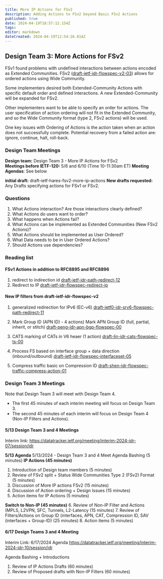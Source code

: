 ```yaml
---
title: More IP Actions for FSv2 
description: Adding Actions to FSv2 beyond Basic FSv2 Actions 
published: true
date: 2024-04-19T18:57:12.154Z
tags: 
editor: markdown
dateCreated: 2024-04-19T12:54:26.814Z
---
```


## Design Team 3: More Actions for FSv2 

FSv1 found problems with undefined interactions between actions encoded as Extended Communities. 
FSv2 ([draft-ietf-idr-flowspec-v2-03](https://datatracker.ietf.org/doc/draft-ietf-idr-flowspec-v2/)) allows for ordered actions using Wide Community. 

Some implementers desired both Extended-Community Actions with specific default order and defined interactions. A new Extended-Community will be expanded for FSv2.   

Other implementers want to be able to specify an order for actions.  The user specification of action ordering will not fit in the Extended Community, and so the Wide Community format (type 2, FSv2 actions) will be used.  

One key issues with Ordering of Actions is the action taken when an action does not successfully complete.  Potential recovery from a failed action are: ignore, continue, halt, roll-back. 

### Design Team Meetings 
**Design team:** Design Team 3 - More IP Actions for FSv2   
**Meetings before IETF-120:** 5/6 and 6/10 (Time 10-11:30am ET) 
**Meeting Agendas**: See below 

**initial draft:**  draft-ietf-hares-fsv2-more-ip-actions 
**New drafts requested:** Any Drafts specifying actions for FSv1 or FSv2.  

### Questions 
1.  What Actions interaction?  Are those interactions clearly defined? 
2.  What Actions do users want to order? 
3.  What happens when Actions fail? 
4.  What Actions can be implemented as Extended Communities (New FSv2 Actions)? 
5.  What Actions should be implemented as User Ordered? 
6.  What Data needs to be in User Ordered Actions? 
7.  Should Actions use dependencies? 


### Reading list  
#### FSv1 Actions in addition to RFC8895 and RFC8896
1. redirect to indirection id 
[draft-ietf-idr-path-redirect-12](https://datatracker.ietf.org/doc/draft-ietf-idr-flowspec-path-redirect)
2. Redirect to IP 
[draft-ietf-idr-flowspec-redirect-ip](/group/idr/implementations/draft-ietf-idr-flowspec-redirect-ip)

#### New IP filters from draft-ietf-idr-flowspec-v2
 1. generalized redirection for IPv6 (EC-v6) 
 [draft-ietf0-idr-srv6-flowspec-path-redirect-11](https://datatracker.ietf.org/doc/html/draft-ietf0-idr-srv6-flowspec-path-redirect-11) 

2. Mark Group ID (APN ID)  - 4 actions) 
Mark APN Group ID (full, partial, inherit, or stitch) 
[draft-peng-idr-apn-bgp-flowspec-00](https://datatracker.ietf.org/doc/draft-peng-idr-apn-bgp-flowspec/) 

3. CATS marking of CATs in V6 heaer (1 action)
[draft-lin-idr-cats-flowspec-ts-00](https://datatracker.ietf.org/doc/draft-lin-idr-cats-flowspec-ts/) 

4. Process FS based on interface group + data direction (inbound/outbound)
[draft-ietf-idr-flowspec-interfaceset-05](https://datatracker.ietf.org/doc/draft-ietf-idr-flowspec-interfaceset/)

5. Compress traffic basic on Compression ID 
[draft-shen-idr-flowspec-traffic-compress-action-01](https://datatracker.ietf.org/doc/draft-shen-idr-flowspec-traffic-compress-action/)

### Design Team 3 Meetings 

Note that Design Team 3 will meet with Design Team 4.  
- The first 45 minutes of each interim meeting will focus on Design Team 3. 
- The second 45 minutes of each interim will focus on Design Team 4 (Non-IP Filters and Actions). 

#### 5/13 Design Team 3 and 4 Meetings 
Interim link: 
https://datatracker.ietf.org/meeting/interim-2024-idr-07/session/idr
 
**5/13 Agenda**
5/13/2024  - Design Team 3 and 4 Meet
 Agenda Bashing  (5 minutes)
**IP Actions (45 minutes)**
  1. Introduction of Design team members (5 minutes)
  2. Review of FSv2 split + Status Wide Communities Type 2 (FSv2) Format (5 minutes)
  3. Discussion of More IP actions FSv2 (15 minutes)
  4. Discussion of Action ordering + Design Issues (15 minutes)
  5. Action items for IP Actions (5 minutes) 

**Switch to Non-IP (45 minutes)**
  6. Review of Non-IP Filter and Actions (MPLS, L2VPN, SFC, Tunnels, L2-Latency (15 minutes) 
  7. Review of Filters/Actions on Group ID (interfaces, APN, CAT, Compression ID, SAV (interfaces + Group-ID) (25 minutes) 
  8. Action items (5 minutes) 

#### 6/17 Design Teams 3 and 4 Meeting 
Interim Link: 
6/17/2024 Agenda https://datatracker.ietf.org/meeting/interim-2024-idr-10/session/idr

Agenda Bashing + Introductions 
1. Review of IP Actions Drafts (60 minutes)
2. Review of Proposed drafts with Non-IP Filters (60 minutes)  
